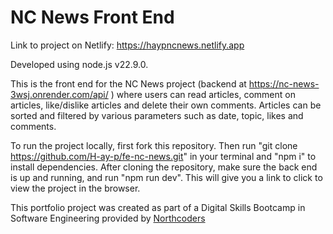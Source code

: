 # NC News Front End

Link to project on Netlify: https://haypncnews.netlify.app

Developed using node.js v22.9.0.

This is the front end for the NC News project (backend at https://nc-news-3wsj.onrender.com/api/
) where users can read articles, comment on articles, like/dislike articles and delete their own comments. Articles can be sorted and filtered by various parameters such as date, topic, likes and comments.

To run the project locally, first fork this repository. Then run "git clone https://github.com/H-ay-p/fe-nc-news.git" in your terminal and "npm i" to install dependencies. After cloning the repository, make sure the back end is up and running, and run "npm run dev". This will give you a link to click to view the project in the browser.

This portfolio project was created as part of a Digital Skills Bootcamp in Software Engineering provided by [Northcoders](https://northcoders.com/)


